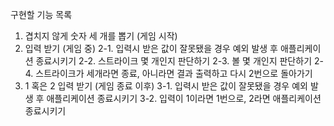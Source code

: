 구현할 기능 목록

1. 겹치지 않게 숫자 세 개를 뽑기 (게임 시작)
2. 입력 받기 (게임 중)
   2-1. 입력시 받은 값이 잘못됐을 경우 예외 발생 후 애플리케이션 종료시키기
   2-2. 스트라이크 몇 개인지 판단하기
   2-3. 볼 몇 개인지 판단하기
   2-4. 스트라이크가 세개라면 종료, 아니라면 결과 출력하고 다시 2번으로 돌아가기
4. 1 혹은 2 입력 받기 (게임 종료 이후)
   3-1. 입력시 받은 값이 잘못됐을 경우 예외 발생 후 애플리케이션 종료시키기
   3-2. 입력이 1이라면 1번으로, 2라면 애플리케이션 종료시키기
